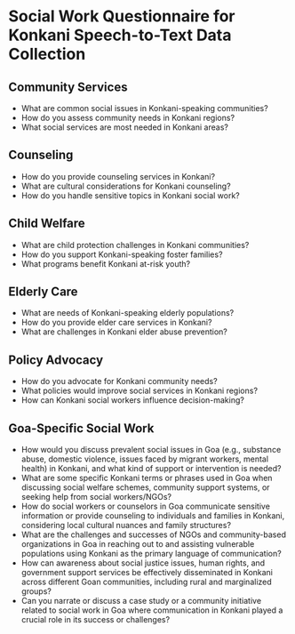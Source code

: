 # Social Work Questionnaire for Konkani Speech-to-Text Data Collection

## Community Services
- What are common social issues in Konkani-speaking communities?
- How do you assess community needs in Konkani regions?
- What social services are most needed in Konkani areas?

## Counseling
- How do you provide counseling services in Konkani?
- What are cultural considerations for Konkani counseling?
- How do you handle sensitive topics in Konkani social work?

## Child Welfare
- What are child protection challenges in Konkani communities?
- How do you support Konkani-speaking foster families?
- What programs benefit Konkani at-risk youth?

## Elderly Care
- What are needs of Konkani-speaking elderly populations?
- How do you provide elder care services in Konkani?
- What are challenges in Konkani elder abuse prevention?

## Policy Advocacy
- How do you advocate for Konkani community needs?
- What policies would improve social services in Konkani regions?
- How can Konkani social workers influence decision-making?

## Goa-Specific Social Work
- How would you discuss prevalent social issues in Goa (e.g., substance abuse, domestic violence, issues faced by migrant workers, mental health) in Konkani, and what kind of support or intervention is needed?
- What are some specific Konkani terms or phrases used in Goa when discussing social welfare schemes, community support systems, or seeking help from social workers/NGOs?
- How do social workers or counselors in Goa communicate sensitive information or provide counseling to individuals and families in Konkani, considering local cultural nuances and family structures?
- What are the challenges and successes of NGOs and community-based organizations in Goa in reaching out to and assisting vulnerable populations using Konkani as the primary language of communication?
- How can awareness about social justice issues, human rights, and government support services be effectively disseminated in Konkani across different Goan communities, including rural and marginalized groups?
- Can you narrate or discuss a case study or a community initiative related to social work in Goa where communication in Konkani played a crucial role in its success or challenges?
